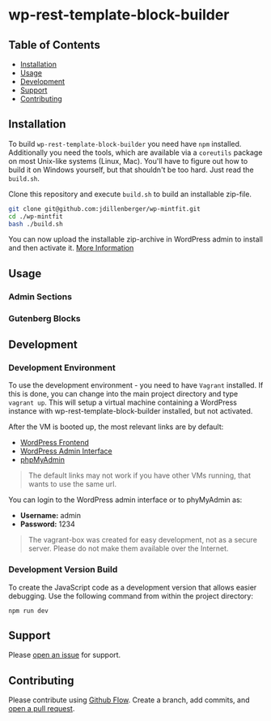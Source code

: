 # wp-rest-template-block-builder

## Table of Contents

- [Installation](#installation)
- [Usage](#usage)
- [Development](#development)
- [Support](#support)
- [Contributing](#contributing)

## Installation

To build `wp-rest-template-block-builder` you need have `npm` installed.
Additionally you need the tools, which are available via a `coreutils` package on most Unix-like systems (Linux, Mac).
You'll have to figure out how to build it on Windows yourself, but that shouldn't be too hard. Just read the `build.sh`.

Clone this repository and execute `build.sh` to build an installable zip-file.

```sh
git clone git@github.com:jdillenberger/wp-mintfit.git
cd ./wp-mintfit
bash ./build.sh
```

You can now upload the installable zip-archive in WordPress admin to install and then activate it. [More Information ](https://wordpress.org/support/article/managing-plugins/#manual-upload-via-wordpress-admin)

## Usage

### Admin Sections

### Gutenberg Blocks

## Development

### Development Environment

To use the development environment - you need to have `Vagrant` installed.
If this is done, you can change into the main project directory and type `vagrant up`.
This will setup a virtual machine containing a WordPress instance with wp-rest-template-block-builder installed, but not activated.

After the VM is booted up, the most relevant links are by default:
- [WordPress Frontend](http://192.168.13.37/wordpress)
- [WordPress Admin Interface](http://192.168.13.37/wordpress/wp-admin)
- [phpMyAdmin](http://192.168.13.37/phpmyadmin/)

> The default links may not work if you have other VMs running, that wants to use the same url.

You can login to the WordPress admin interface or to phyMyAdmin as:
- **Username:** admin
- **Password:** 1234

> The vagrant-box was created for easy development, not as a secure server. Please do not make them available over the Internet. 

### Development Version Build

To create the JavaScript code as a development version that allows easier debugging. Use the following command from within the project directory:

```
npm run dev
```

## Support

Please [open an issue](https://github.com/jdillenberger/wp-rest-template-block-builder/issues/new) for support.

## Contributing

Please contribute using [Github Flow](https://guides.github.com/introduction/flow/). Create a branch, add commits, and [open a pull request](https://github.com/jdillenberger/wp-mintfit/compare).
